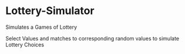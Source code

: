 # Lottery-Simulator
Simulates a Games of Lottery

Select Values and matches to corresponding random values to simulate Lottery Choices
